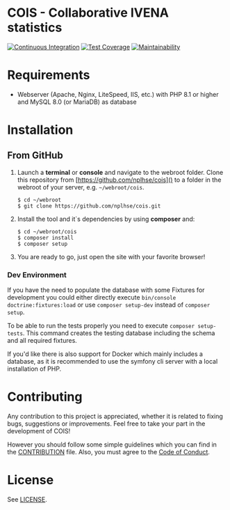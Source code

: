 # COIS - Collaborative IVENA statistics

[![Continuous Integration](https://github.com/nplhse/cois/actions/workflows/continuous-integration.yml/badge.svg)](https://github.com/nplhse/cois/actions/workflows/continuous-integration.yml) [![Test Coverage](https://api.codeclimate.com/v1/badges/42c306c963c6a04bd2ea/test_coverage)](https://codeclimate.com/github/nplhse/cois/test_coverage) [![Maintainability](https://api.codeclimate.com/v1/badges/42c306c963c6a04bd2ea/maintainability)](https://codeclimate.com/github/nplhse/cois/maintainability)

# Requirements

-   Webserver (Apache, Nginx, LiteSpeed, IIS, etc.) with PHP 8.1 or higher and MySQL 8.0 (or MariaDB) as database

# Installation

## From GitHub

1. Launch a **terminal** or **console** and navigate to the webroot folder. Clone this repository from [https://github.com/nplhse/cois]() to a folder in the webroot of your server, e.g. `~/webroot/cois`.

    ```
    $ cd ~/webroot
    $ git clone https://github.com/nplhse/cois.git
    ```

2. Install the tool and it`s dependencies by using **composer** and:

    ```
    $ cd ~/webroot/cois
    $ composer install
    $ composer setup
    ```

3. You are ready to go, just open the site with your favorite browser!

### Dev Environment

If you have the need to populate the database with some Fixtures for development you could either directly execute `bin/console doctrine:fixtures:load` or use `composer setup-dev` instead of `composer setup`.

To be able to run the tests properly you need to execute `composer setup-tests`. This command creates the testing database including the schema and all required fixtures.

If you'd like there is also support for Docker which mainly includes a database, as it is recommended to use the symfony cli server with a local installation of PHP.

# Contributing

Any contribution to this project is appreciated, whether it is related to fixing bugs, suggestions or improvements. Feel free to take your part in the development of COIS!

However you should follow some simple guidelines which you can find in the [CONTRIBUTION](CONTRIBUTION.md) file. Also, you must agree to the [Code of Conduct](CODE_OF_CONDUCT.md).

# License

See [LICENSE](LICENSE.md).
